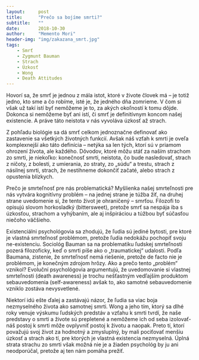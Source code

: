 ```yaml
---
layout:     post
title:      "Prečo sa bojíme smrti?"
subtitle:   ""
date:       2018-10-30
author:     "Memento Mori"
header-img: "img/zakazana_smrt.jpg"
tags:
    - Smrť
    - Zygmunt Bauman 
    - Strach
    - Úzkosť
    - Wong
    - Death Attitudes
---
```


Hovorí sa, že smrť je jednou z mála istot, ktoré v živote človek má – je totiž jedno, kto sme a čo robíme, isté je, že jedného dňa zomrieme. V čom si však už takí istí byť nemôžeme je to, za akých okoľností k tomu dôjde. Dokonca si nemôžeme byť ani istí, či smrť je definitívnym koncom našej existencie. A práve táto neistota v nás vyvoláva úzkosť až strach. 

Z pohľadu biológie sa dá smrť celkom jednoznačne definovať ako zastavenie sa všetkých životných funkcií. Avšak náš vzťah k smrti je oveľa komplexnejší ako táto definícia – netýka sa len tých, ktorí sú v priamom ohrození života, ale každého. Dôvodov, ktoré môžu stáť za naším strachom zo smrti, je niekoľko: konečnosť smrti, neistota, čo bude nasledovať, strach z ničoty, z bolesti, z umierania, zo straty, zo „súdu“ a trestu, strach z násilnej smrti, strach, že nestihneme dokončiť začaté, alebo strach z opustenia blízkych.

Prečo je smrteľnosť pre nás problematická? Myšlienka našej smrteľnosti pre nás vytvára kognitívny problém – na jednej strane je túžba žiť, na druhej strane uvedomenie si, že tento život je ohraničený – smrťou. Filozofi to opisujú slovom horkosladký (bittersweet), pretože smrť sa nespája iba s úzkosťou, strachom a vyhýbaním, ale aj inšpiráciou a túžbou byť súčasťou niečoho väčšieho.

Existenciálni psychológovia sa zhodujú, že ľudia sú jediné bytosti, pre ktoré je vlastná smrteľnosť problémom, pretože ľudia nedokážu pochopiť svoju ne-existenciu. Sociológ Bauman sa na problematiku ľudskej smrteľnosti pozerá filozoficky, keď o smrti píše ako o „traumatickej“ udalosti. Podľa Baumana, zistenie, že smrteľnosť nemá riešenie, pretože de facto nie je problémom, je konečným zdrojom hrôzy. Ako a prečo tento „problém“ vznikol? Evoluční psychológovia argumentujú, že uvedomovanie si vlastnej smrteľnosti (death awareness) je trochu nešťastným vedľajším produktom sebauvedomenia (self-awareness) avšak to, ako samotné sebauvedomenie vzniklo zostáva nevysvetlené. 

Niektorí idú ešte ďalej a zastávajú názor, že ľudia sa viac boja nezmyselného života  ako samotnej smrti. Wong a jeho tím, ktorý sa dlhé roky venuje výskumu ľudských predstáv a vzťahu k smrti tvrdí, že naše predstavy o smrti a živote sú prepletené a nemôžeme ich od seba izolovať- náš postoj k smrti môže ovplyvniť postoj k životu a naopak. Preto tí, ktorí považujú svoj život za hodnotný a zmysluplný, by mali pociťovať menšiu úzkosť a strach ako tí, pre ktorých je vlastná existencia nezmyselná. Úplná strata strachu zo smrti však možná nie je a žiaden psychológ by ju ani neodporúčal, pretože aj ten nám pomáha prežiť.




